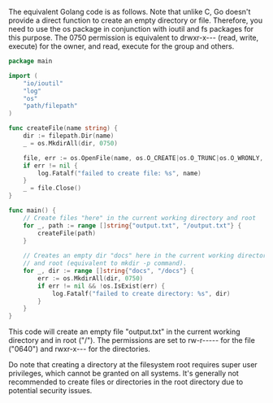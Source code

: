 The equivalent Golang code is as follows. Note that unlike C, Go doesn't provide a direct function to create an empty directory or file. Therefore, you need to use the os package in conjunction with ioutil and fs packages for this purpose. The 0750 permission is equivalent to drwxr-x--- (read, write, execute) for the owner, and read, execute for the group and others.

```go
package main

import (
	"io/ioutil"
	"log"
	"os"
	"path/filepath"
)

func createFile(name string) {
	dir := filepath.Dir(name)
	_ = os.MkdirAll(dir, 0750)

	file, err := os.OpenFile(name, os.O_CREATE|os.O_TRUNC|os.O_WRONLY, 0640)
	if err != nil {
		log.Fatalf("failed to create file: %s", name)
	}
	_ = file.Close()
}

func main() {
    // Create files "here" in the current working directory and root
	for _, path := range []string{"output.txt", "/output.txt"} {
		createFile(path)
	}
    
	// Creates an empty dir "docs" here in the current working directory 
	// and root (equivalent to mkdir -p command).
	for _, dir := range []string{"docs", "/docs"} {
		err := os.MkdirAll(dir, 0750)
		if err != nil && !os.IsExist(err) {
			log.Fatalf("failed to create directory: %s", dir)
		}
	}
}
```

This code will create an empty file "output.txt" in the current working directory and in root ("/"). The permissions are set to rw-r----- for the file ("0640") and rwxr-x--- for the directories. 

Do note that creating a directory at the filesystem root requires super user privileges, which cannot be granted on all systems. It's generally not recommended to create files or directories in the root directory due to potential security issues.

